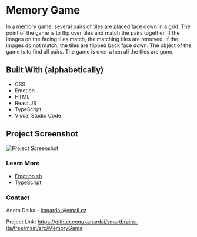 # Memory Game

In a memory game, several pairs of tiles are placed face down in a grid. The point of the game is to flip over tiles and match the pairs together. If the images on the facing tiles match, the matching tiles are removed. If the images do not match, the tiles are flipped back face down. The object of the game is to find all pairs. The game is over when all the tiles are gone.
 
## Built With (alphabetically)

- CSS
- Emotion
- HTML
- React.JS
- TypeScript
- Visual Studio Code
 
## Project Screenshot  

![Project Screenshot](https://i.ibb.co/GsCmdnQ/memory.jpg)

### Learn More

- [Emotion.sh](https://emotion.sh/docs/introduction)
- [TypeScript](https://www.typescriptlang.org/)

### Contact

Aneta Daika - kanardai@email.cz

Project Link: https://github.com/kanardai/smartbrains-ita/tree/main/src/MemoryGame
